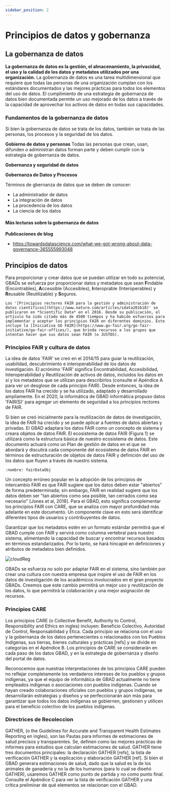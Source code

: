 ```yaml
---
sidebar_position: 2
---
```

# Principios de datos y gobernanza

## La gobernanza de datos

**La gobernanza de datos es la gestión, el almacenamiento, la privacidad, el uso y la calidad de los datos y metadatos utilizados por una organización.** La gobernanza de datos es una tarea multidimensional que requiere que todas las personas de una organización cumplan con los estándares documentados y las mejores prácticas para todos los elementos del uso de datos. El cumplimiento de una estrategia de gobernanza de datos bien documentada permite un uso mejorado de los datos a través de la capacidad de aprovechar los activos de datos en todas sus capacidades.

### Fundamentos de la gobernanza de datos

Si bien la gobernanza de datos se trata de los datos, también se trata de las personas, los procesos y la seguridad de los datos.

**Gobierno de datos y personas**
Todas las personas que crean, usan, difunden o administran datos forman parte y deben cumplir con la estrategia de gobernanza de datos.

**Gobernanza y seguridad de datos**

**Gobernanza de Datos y Procesos**

Términos de gbernanza de datos que se deben de conocer:
- La administrador de datos
- La integración de datos
- La procedencia de los datos
- La ciencia de los datos



#### Más lecturas sobre la gobernanza de datos
**Publicaciones de blog**
- https://towardsdatascience.com/what-we-got-wrong-about-data-governance-365555993048



## Principios de datos

Para proporcionar y crear datos que se puedan utilizar en todo su potencial, GBADs se esfuerza por proporcionar datos y metadatos que sean **F**indable (Encontrables), **A**ccessible (Accesibles), **I**nteroprable (Interoperables) y **R**eusable (Reutilizable) y **S**eguros.

```{margen}
Los '[Principios rectores FAIR para la gestión y administración de datos científicos](https://www.nature.com/articles/sdata201618)' se publicaron en *Scientific Data* en el 2016. Desde su publicación, el artículo ha sido citado más de 4500 tiempos y ha habido esfuerzos para implementar y aceptar los principios FAIR en diferentes dominios. Esto incluye la [Iniciativa GO FAIR](https://www.go-fair.org/go-fair-initiative/go-fair-offices/), que brinda recursos a los grupos que intentan hacer que sus datos sean FAIR (o JUSTOS).
```

<!--GBADs se esfuerza por proporcionar (meta)datos que se adhieran a los principios FAIR(S) y CARE y adoptará una versión modificada de la declaración GATHER y la lista de verificación para crear metadatos más granulares, cuando corresponda.

Al usar y desarrollar estándares preexistentes, construiremos un sistema interoperable que otros investigadores podrán comprender y desarrollar. -->

### Principios FAIR y cultura de datos

La idea de datos 'FAIR' se creó en el 2014/15 para guiar la reutilización, usabilidad, descubrimiento e interoperabilidad de los datos de investigación. El acrónimo 'FAIR' significa Encontrabilidad, Accesibilidad, Interoperabilidad y Reutilización de activos de datos, incluidos los datos en sí y los metadatos que se utilizan para describirlos (consulte el Apéndice A para ver un desglose de cada principio FAIR). Desde entonces, la idea de los datos FAIR ha crecido y se ha utilizado, adaptado y desarrollado ampliamente.
En el 2020, la informática de GBAD informática propuso datos 'FAIR(S)' para agregar un elemento de seguridad a los principios rectores de FAIR.

Si bien se creó inicialmente para la reutilización de datos de investigación, la idea de FAIR ha crecido y se puede aplicar a fuentes de datos abiertas y privadas. El GBAD adaptara los datos FAIR como un concepto de sistema y creara objetos de datos FAIR. El ecosistema de datos FAIR (Figura 1) se utilizará como la estructura básica de nuestro ecosistema de datos. Este documento actuará como un Plan de gestión de datos en el que se abordará y discutirá cada componente del ecosistema de datos FAIR en términos de estructuración de objetos de datos FAIR y definición del uso de los datos que fluyen a través de nuestro sistema.


```{figura} /images/fairDataObj.png
:nombre: fairDataObj

```

Un concepto erróneo popular en la adopción de los principios de intercambio FAIR es que FAIR sugiere que los datos deben estar "abiertos" de forma predeterminada; sin embargo, FAIR en realidad sugiere que los datos deben ser "tan abiertos como sea posible, tan cerrados como sea necesario" [Jones et al, 2018]. Para el GBAD, esto significa complementar los principios FAIR con CARE, que se analiza con mayor profundidad más adelante en este documento. Un componente clave en esto será identificar diferentes tipos de usuarios y contribuyentes de datos.

Garantizar que los metadatos estén en un formato estándar permitirá que el GBAD cumple con FAIR y servirá como columna vertebral para nuestro sistema, alimentando la capacidad de buscar y encontrar recursos basados ​​en términos estandarizados. Por lo tanto, se hará hincapié en definiciones y atributos de metadatos bien definidos.

![cloudReg](http://gbadske.org/Documentation/DataGovernanceHandbook/_images/cloudOfRegistries.png)

GBADs se esfuerza no solo por adaptar FAIR en el sistema, sino también por crear una cultura con nuestra empresa que inspire el uso de FAIR en los datos de investigación de los académicos involucrados en el gran proyecto GBADs. Creemos que este cambio permitirá un mejor uso y reutilización de los datos, lo que permitirá la colaboración y una mejor asignación de recursos.

### Principios CARE

Los principios CARE (o Collective Benefit, Authority to Control, Responsibility and Ethics en ingles) incluyen: Beneficio Colectivo, Autoridad de Control, Responsabilidad y Ética. Cada principio se relaciona con el uso y la gobernanza de los datos pertenecientes o relacionados con los Pueblos Indígenas, sus tierras, bienes culturales y prácticas [refs] y se divide en categorías en el Apéndice B. Los principios de CARE se considerarán en cada paso de los datos GBAD, y en la estrategia de gobernanza y diseño del portal de datos.

Reconocemos que nuestras interpretaciones de los principios CARE pueden no reflejar completamente los verdaderos intereses de los pueblos y grupos indígenas, ya que el equipo de informática de GBAD actualmente no tiene empleados indígenas o asociaciones con pueblos indígenas. Cuando se hayan creado colaboraciones oficiales con pueblos y grupos indígenas, se desarrollarán estrategias y diseños y se perfeccionarán aún más para garantizar que todos los datos indígenas se gobiernen, gestionen y utilicen para el beneficio colectivo de los pueblos indígenas.

### Directrices de Recoleccion

GATHER, (o the Guidelines for Accurate and Transparent Health Estimates Reporting en ingles), son las Pautas para informes de estimaciones de salud precisos y transparentes. Se, definen como las mejores prácticas de informes para estudios que calculan estimaciones de salud. GATHER tiene tres documentos principales: la declaración GATHER [refs], la lista de verificación GATHER y la explicación y elaboración GATHER [ref]. Si bien el GBAD generara estimaciones de salud, dado que la salud es la de los animales de ganaderia y no la de los humanos (para lo cual se diseñó GATHER), usaremos GATHER como punto de partida y no como punto final. Consulte el Apéndice C para ver la lista de verificación GATHER y una crítica preliminar de qué elementos se relacionan con el GBAD.




